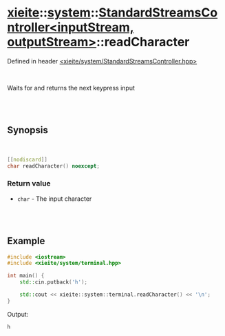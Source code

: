 # [xieite](../../xieite.md)::[system](../../system.md)::[StandardStreamsController<inputStream, outputStream>](../StandardStreamsController.md)::readCharacter
Defined in header [<xieite/system/StandardStreamsController.hpp>](../../../include/xieite/system/StandardStreamsController.hpp)

<br/>

Waits for and returns the next keypress input

<br/><br/>

## Synopsis

<br/>

```cpp
[[nodiscard]]
char readCharacter() noexcept;
```
### Return value
- `char` - The input character

<br/><br/>

## Example
```cpp
#include <iostream>
#include <xieite/system/terminal.hpp>

int main() {
	std::cin.putback('h');

	std::cout << xieite::system::terminal.readCharacter() << '\n';
}
```
Output:
```
h
```
